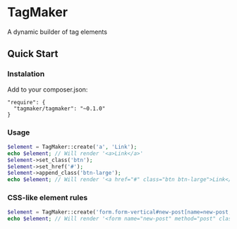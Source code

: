 # TagMaker #

A dynamic builder of tag elements

## Quick Start ##

### Instalation ###

Add to your composer.json:
```
"require": {
  "tagmaker/tagmaker": "~0.1.0"
}
```

### Usage ###

```php
$element = TagMaker::create('a', 'Link');
echo $element; // Will render '<a>Link</a>'
$element->set_class('btn');
$element->set_href('#');
$element->append_class('btn-large');
echo $element; // Will render '<a href="#" class="btn btn-large">Link</a>'
```

### CSS-like element rules

```php
$element = TagMaker::create('form.form-vertical#new-post[name=new-post,method=post]');
echo $element; // Will render '<form name="new-post" method="post" class="form-vertical" id="new-post"></form>'
```